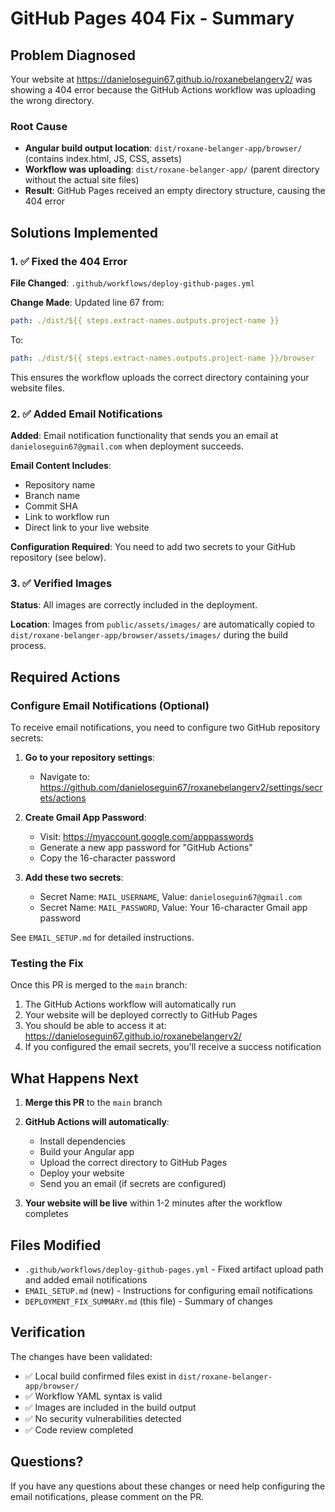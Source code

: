 # GitHub Pages 404 Fix - Summary

## Problem Diagnosed

Your website at https://danieloseguin67.github.io/roxanebelangerv2/ was showing a 404 error because the GitHub Actions workflow was uploading the wrong directory.

### Root Cause
- **Angular build output location**: `dist/roxane-belanger-app/browser/` (contains index.html, JS, CSS, assets)
- **Workflow was uploading**: `dist/roxane-belanger-app/` (parent directory without the actual site files)
- **Result**: GitHub Pages received an empty directory structure, causing the 404 error

## Solutions Implemented

### 1. ✅ Fixed the 404 Error

**File Changed**: `.github/workflows/deploy-github-pages.yml`

**Change Made**: Updated line 67 from:
```yaml
path: ./dist/${{ steps.extract-names.outputs.project-name }}
```

To:
```yaml
path: ./dist/${{ steps.extract-names.outputs.project-name }}/browser
```

This ensures the workflow uploads the correct directory containing your website files.

### 2. ✅ Added Email Notifications

**Added**: Email notification functionality that sends you an email at `danieloseguin67@gmail.com` when deployment succeeds.

**Email Content Includes**:
- Repository name
- Branch name
- Commit SHA
- Link to workflow run
- Direct link to your live website

**Configuration Required**: You need to add two secrets to your GitHub repository (see below).

### 3. ✅ Verified Images

**Status**: All images are correctly included in the deployment.

**Location**: Images from `public/assets/images/` are automatically copied to `dist/roxane-belanger-app/browser/assets/images/` during the build process.

## Required Actions

### Configure Email Notifications (Optional)

To receive email notifications, you need to configure two GitHub repository secrets:

1. **Go to your repository settings**:
   - Navigate to: https://github.com/danieloseguin67/roxanebelangerv2/settings/secrets/actions
   
2. **Create Gmail App Password**:
   - Visit: https://myaccount.google.com/apppasswords
   - Generate a new app password for "GitHub Actions"
   - Copy the 16-character password

3. **Add these two secrets**:
   - Secret Name: `MAIL_USERNAME`, Value: `danieloseguin67@gmail.com`
   - Secret Name: `MAIL_PASSWORD`, Value: Your 16-character Gmail app password

See `EMAIL_SETUP.md` for detailed instructions.

### Testing the Fix

Once this PR is merged to the `main` branch:

1. The GitHub Actions workflow will automatically run
2. Your website will be deployed correctly to GitHub Pages
3. You should be able to access it at: https://danieloseguin67.github.io/roxanebelangerv2/
4. If you configured the email secrets, you'll receive a success notification

## What Happens Next

1. **Merge this PR** to the `main` branch
2. **GitHub Actions will automatically**:
   - Install dependencies
   - Build your Angular app
   - Upload the correct directory to GitHub Pages
   - Deploy your website
   - Send you an email (if secrets are configured)

3. **Your website will be live** within 1-2 minutes after the workflow completes

## Files Modified

- `.github/workflows/deploy-github-pages.yml` - Fixed artifact upload path and added email notifications
- `EMAIL_SETUP.md` (new) - Instructions for configuring email notifications
- `DEPLOYMENT_FIX_SUMMARY.md` (this file) - Summary of changes

## Verification

The changes have been validated:
- ✅ Local build confirmed files exist in `dist/roxane-belanger-app/browser/`
- ✅ Workflow YAML syntax is valid
- ✅ Images are included in the build output
- ✅ No security vulnerabilities detected
- ✅ Code review completed

## Questions?

If you have any questions about these changes or need help configuring the email notifications, please comment on the PR.
